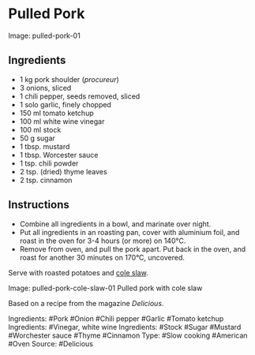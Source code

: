 # Pulled Pork

Image: pulled-pork-01

## Ingredients

* 1 kg pork shoulder (*procureur*)
* 3 onions, sliced
* 1 chili pepper, seeds removed, sliced
* 1 solo garlic, finely chopped
* 150 ml tomato ketchup
* 100 ml white wine vinegar
* 100 ml stock
* 50 g sugar
* 1 tbsp. mustard
* 1 tbsp. Worcester sauce
* 1 tsp. chili powder
* 2 tsp. (dried) thyme leaves
* 2 tsp. cinnamon

## Instructions

* Combine all ingredients in a bowl, and marinate over night.
* Put all ingredients in an roasting pan, cover with aluminium foil,
  and roast in the oven for 3-4 hours (or more) on 140&deg;C.
* Remove from oven, and pull the pork apart. Put back in the oven,
  and roast for another 30 minutes on 170&deg;C, uncovered. 


Serve with roasted potatoes and [cole slaw](2016-03-13_2-cole-slaw.html).

Image: pulled-pork-cole-slaw-01 Pulled pork with cole slaw

Based on a recipe from the magazine *Delicious*.

Ingredients: #Pork #Onion #Chili pepper #Garlic #Tomato ketchup
Ingredients: #Vinegar, white wine
Ingredients: #Stock #Sugar #Mustard #Worchester sauce #Thyme #Cinnamon
Type: #Slow cooking #American #Oven
Source: #Delicious
